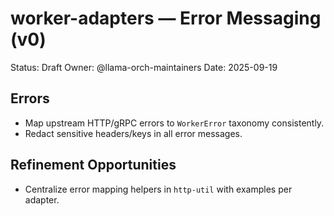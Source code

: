 # worker-adapters — Error Messaging (v0)

Status: Draft
Owner: @llama-orch-maintainers
Date: 2025-09-19

## Errors

- Map upstream HTTP/gRPC errors to `WorkerError` taxonomy consistently.
- Redact sensitive headers/keys in all error messages.

## Refinement Opportunities

- Centralize error mapping helpers in `http-util` with examples per adapter.
